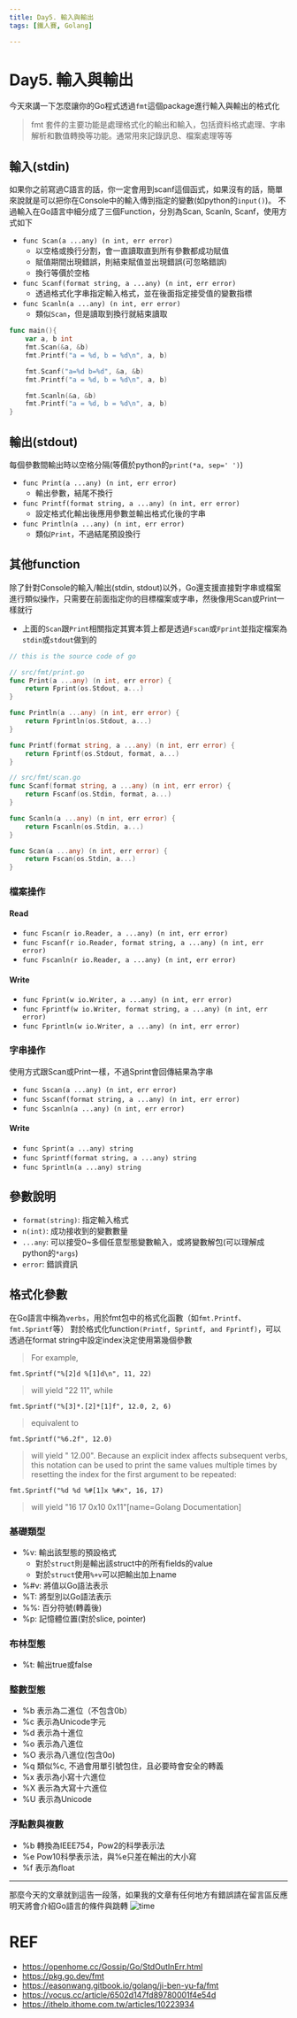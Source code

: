 ```yaml
---
title: Day5. 輸入與輸出
tags: [鐵人賽, Golang]

---
```


# Day5. 輸入與輸出
今天來講一下怎麼讓你的Go程式透過`fmt`這個package進行輸入與輸出的格式化
> fmt 套件的主要功能是處理格式化的輸出和輸入，包括資料格式處理、字串解析和數值轉換等功能。通常用來記錄訊息、檔案處理等等

## 輸入(stdin)
如果你之前寫過C語言的話，你一定會用到scanf這個函式，如果沒有的話，簡單來說就是可以把你在Console中的輸入傳到指定的變數(如python的`input()`)。
不過輸入在Go語言中細分成了三個Function，分別為Scan, Scanln, Scanf，使用方式如下
- `func Scan(a ...any) (n int, err error)`
    - 以空格或換行分割，會一直讀取直到所有參數都成功賦值
    - 賦值期間出現錯誤，則結束賦值並出現錯誤(可忽略錯誤)
    - 換行等價於空格
- `func Scanf(format string, a ...any) (n int, err error)`
    - 透過格式化字串指定輸入格式，並在後面指定接受值的變數指標
- `func Scanln(a ...any) (n int, err error)`
    - 類似`Scan`，但是讀取到換行就結束讀取
```go
func main(){
	var a, b int
	fmt.Scan(&a, &b)
	fmt.Printf("a = %d, b = %d\n", a, b)

	fmt.Scanf("a=%d b=%d", &a, &b)
	fmt.Printf("a = %d, b = %d\n", a, b)

	fmt.Scanln(&a, &b)
	fmt.Printf("a = %d, b = %d\n", a, b)
}
```

## 輸出(stdout)
每個參數間輸出時以空格分隔(等價於python的`print(*a, sep=' ')`)
- `func Print(a ...any) (n int, err error)`
    - 輸出參數，結尾不換行
- `func Printf(format string, a ...any) (n int, err error)`
    - 設定格式化輸出後應用參數並輸出格式化後的字串
- `func Println(a ...any) (n int, err error)`
    - 類似`Print`，不過結尾預設換行


## 其他function
除了針對Console的輸入/輸出(stdin, stdout)以外，Go還支援直接對字串或檔案進行類似操作，只需要在前面指定你的目標檔案或字串，然後像用Scan或Print一樣就行
- 上面的`Scan`跟`Print`相關指定其實本質上都是透過`Fscan`或`Fprint`並指定檔案為`stdin`或`stdout`做到的
```go
// this is the source code of go

// src/fmt/print.go
func Print(a ...any) (n int, err error) {
	return Fprint(os.Stdout, a...)
}

func Println(a ...any) (n int, err error) {
	return Fprintln(os.Stdout, a...)
}

func Printf(format string, a ...any) (n int, err error) {
	return Fprintf(os.Stdout, format, a...)
}

// src/fmt/scan.go
func Scanf(format string, a ...any) (n int, err error) {
	return Fscanf(os.Stdin, format, a...)
}

func Scanln(a ...any) (n int, err error) {
	return Fscanln(os.Stdin, a...)
}

func Scan(a ...any) (n int, err error) {
	return Fscan(os.Stdin, a...)
}
```
### 檔案操作
#### Read
- `func Fscan(r io.Reader, a ...any) (n int, err error)`
- `func Fscanf(r io.Reader, format string, a ...any) (n int, err error)`
- `func Fscanln(r io.Reader, a ...any) (n int, err error)`
#### Write
- `func Fprint(w io.Writer, a ...any) (n int, err error)`
- `func Fprintf(w io.Writer, format string, a ...any) (n int, err error)`
- `func Fprintln(w io.Writer, a ...any) (n int, err error)`
### 字串操作
使用方式跟Scan或Print一樣，不過Sprint會回傳結果為字串
- `func Sscan(a ...any) (n int, err error)`
- `func Sscanf(format string, a ...any) (n int, err error)`
- `func Sscanln(a ...any) (n int, err error)`
#### Write
- `func Sprint(a ...any) string`
- `func Sprintf(format string, a ...any) string`
- `func Sprintln(a ...any) string`
## 參數說明
- `format(string)`: 指定輸入格式
- `n(int)`: 成功接收到的變數數量
- `...any`: 可以接受0~多個任意型態變數輸入，或將變數解包(可以理解成python的`*args`)
- `error`: 錯誤資訊 

## 格式化參數
在Go語言中稱為`verbs`，用於fmt包中的格式化函數（如`fmt.Printf`、`fmt.Sprintf`等）
對於格式化function`(Printf, Sprintf, and Fprintf)`，可以透過在format string中設定index決定使用第幾個參數
> For example,

```
fmt.Sprintf("%[2]d %[1]d\n", 11, 22)
```
> will yield "22 11", while
```
fmt.Sprintf("%[3]*.[2]*[1]f", 12.0, 2, 6)
```
> equivalent to
```
fmt.Sprintf("%6.2f", 12.0)
```
> will yield " 12.00". Because an explicit index affects subsequent verbs, this notation can be used to print the same values multiple times by resetting the index for the first argument to be repeated:

```
fmt.Sprintf("%d %d %#[1]x %#x", 16, 17)
```
> will yield "16 17 0x10 0x11"[name=Golang Documentation]

### 基礎類型
- %v: 輸出該型態的預設格式
    - 對於`struct`則是輸出該struct中的所有fields的value
    - 對於`struct`使用`%+v`可以把輸出加上name
- %#v: 將值以Go語法表示
- %T: 將型別以Go語法表示
- %%: 百分符號(轉義後)
- %p: 記憶體位置(對於slice, pointer)
### 布林型態
- %t: 輸出true或false
### 整數型態
- %b	表示為二進位（不包含0b）
- %c	表示為Unicode字元
- %d	表示為十進位
- %o	表示為八進位
- %O	表示為八進位(包含0o)
- %q	類似%c, 不過會用單引號包住，且必要時會安全的轉義
- %x	表示為小寫十六進位
- %X	表示為大寫十六進位
- %U	表示為Unicode
### 浮點數與複數
- %b    轉換為IEEE754，Pow2的科學表示法
- %e    Pow10科學表示法，與%e只差在輸出的大小寫
- %f    表示為float

-----------------
那麼今天的文章就到這告一段落，如果我的文章有任何地方有錯誤請在留言區反應
明天將會介紹Go語言的條件與跳轉
![time](https://i.imgur.com/Hk7po4w.gif)
# REF
- https://openhome.cc/Gossip/Go/StdOutInErr.html
- https://pkg.go.dev/fmt
- https://easonwang.gitbook.io/golang/ji-ben-yu-fa/fmt
- https://vocus.cc/article/6502d147fd89780001f4e54d
- https://ithelp.ithome.com.tw/articles/10223934
